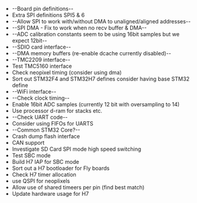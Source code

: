 * --Board pin definitions--
* Extra SPI definitions SPI5 & 6
* --Allow SPI to work with/without DMA to unaligned/aligned addresses--
* --SPI DMA - Fix to work when no recv buffer & DMA--
* --ADC calibration constants seem to be using 16bit samples but we expect 12bit--
* --SDIO card interface--
* --DMA memory buffers (re-enable dcache currently disabled)--
* --TMC2209 interface--
* Test TMC5160 interface
* Check neopixel timing (consider using dma)
* Sort out STM32F4 and STM32H7 defines consider having base STM32 define
* --WiFi interface--
* --Check clock timing--
* Enable 16bit ADC samples (currently 12 bit with oversampling to 14)
* Use processor d-ram for stacks etc.
* --Check UART code--
* Consider using FIFOs for UARTS
* --Common STM32 Core?--
* Crash dump flash interface
* CAN support
* Investigate SD Card SPI mode high speed switching
* Test SBC mode
* Build H7 IAP for SBC mode
* Sort out a H7 bootloader for Fly boards
* Check H7 timer allocation
* use QSPI for neoplixels
* Allow use of shared timeers per pin (find best match)
* Update hardware usage for H7